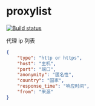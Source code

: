 # proxylist


[![Build status](https://api.travis-ci.org/fate0/proxylist.svg?branch=build)](https://secure.travis-ci.org/fate0/proxylist)

代理 ip 列表

``` json
{
    "type": "http or https",
    "host": "主机",
    "port": "端口",
    "anonymity": "匿名性",
    "country": "国家",
    "response_time": "响应时间",
    "from": "来源"
}
```
